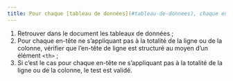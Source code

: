 ```yaml
---
title: Pour chaque [tableau de données](#tableau-de-donnees), chaque en-tête de ligne ne s’appliquant pas à la totalité de la ligne ou de la colonne est-il structuré au moyen d’une balise `<th>` ?
---
```


1. Retrouver dans le document les tableaux de données ;
2. Pour chaque en-tête ne s’appliquant pas à la totalité de la ligne ou de la colonne, vérifier que l’en-tête de ligne est structuré au moyen d’un élément `<th>` ;
3. Si c’est le cas pour chaque en-tête ne s’appliquant pas à la totalité de la ligne ou de la colonne, le test est validé.
